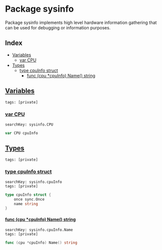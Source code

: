 # Package sysinfo

Package sysinfo implements high level hardware information gathering that can be used for debugging or information purposes. 

## Index

* [Variables](#var)
    * [var CPU](#CPU)
* [Types](#type)
    * [type cpuInfo struct](#cpuInfo)
        * [func (cpu *cpuInfo) Name() string](#cpuInfo.Name)


## <a id="var" href="#var">Variables</a>

```
tags: [private]
```

### <a id="CPU" href="#CPU">var CPU</a>

```
searchKey: sysinfo.CPU
```

```Go
var CPU cpuInfo
```

## <a id="type" href="#type">Types</a>

```
tags: [private]
```

### <a id="cpuInfo" href="#cpuInfo">type cpuInfo struct</a>

```
searchKey: sysinfo.cpuInfo
tags: [private]
```

```Go
type cpuInfo struct {
	once sync.Once
	name string
}
```

#### <a id="cpuInfo.Name" href="#cpuInfo.Name">func (cpu *cpuInfo) Name() string</a>

```
searchKey: sysinfo.cpuInfo.Name
tags: [private]
```

```Go
func (cpu *cpuInfo) Name() string
```


